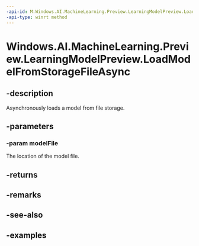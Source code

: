 ```yaml
---
-api-id: M:Windows.AI.MachineLearning.Preview.LearningModelPreview.LoadModelFromStorageFileAsync(Windows.Storage.IStorageFile)
-api-type: winrt method
---
```


<!-- Method syntax.
public IAsyncOperation<ILearningModelPreview> LearningModelPreview.LoadModelFromStorageFileAsync(IStorageFile modelFile)
-->

# Windows.AI.MachineLearning.Preview.LearningModelPreview.LoadModelFromStorageFileAsync

## -description
Asynchronously loads a model from file storage.

## -parameters
### -param modelFile
The location of the model file.  

## -returns

## -remarks

## -see-also

## -examples

